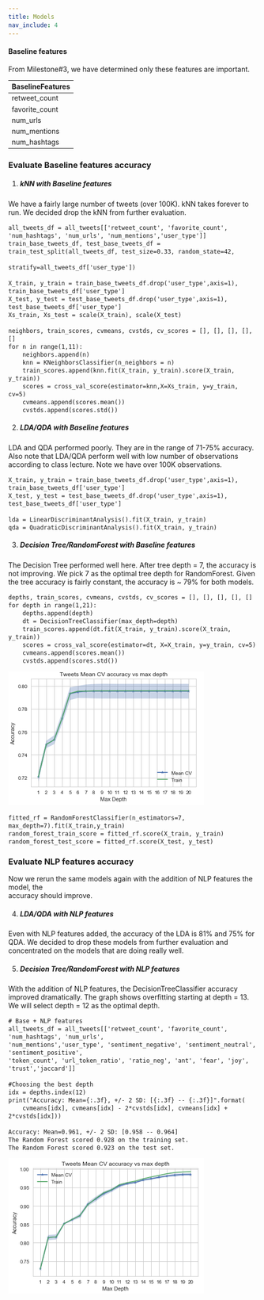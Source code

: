 ```yaml
---
title: Models
nav_include: 4
---
```


#### Baseline features

From Milestone#3, we have determined only these features are important.

|BaselineFeatures|
|:---|
|retweet_count|
|favorite_count|
|num_urls|
|num_mentions|
|num_hashtags|

### Evaluate Baseline features accuracy

1. ##### kNN with Baseline features
We have a fairly large number of tweets (over 100K). kNN takes forever to run. We decided drop the kNN from further evaluation.  

```
all_tweets_df = all_tweets[['retweet_count', 'favorite_count', 'num_hashtags', 'num_urls', 'num_mentions','user_type']]
train_base_tweets_df, test_base_tweets_df = train_test_split(all_tweets_df, test_size=0.33, random_state=42,
                                                              stratify=all_tweets_df['user_type'])

X_train, y_train = train_base_tweets_df.drop('user_type',axis=1), train_base_tweets_df['user_type']
X_test, y_test = test_base_tweets_df.drop('user_type',axis=1), test_base_tweets_df['user_type']
Xs_train, Xs_test = scale(X_train), scale(X_test)

neighbors, train_scores, cvmeans, cvstds, cv_scores = [], [], [], [], []
for n in range(1,11):
    neighbors.append(n)
    knn = KNeighborsClassifier(n_neighbors = n)
    train_scores.append(knn.fit(X_train, y_train).score(X_train, y_train))
    scores = cross_val_score(estimator=knn,X=Xs_train, y=y_train, cv=5)
    cvmeans.append(scores.mean())
    cvstds.append(scores.std())
```

2. ##### LDA/QDA with Baseline features
LDA and QDA performed poorly. They are in the range of 71-75% accuracy. Also note that LDA/QDA perform well with low number of observations according to class lecture. Note we have over 100K observations.

```
X_train, y_train = train_base_tweets_df.drop('user_type',axis=1), train_base_tweets_df['user_type']
X_test, y_test = test_base_tweets_df.drop('user_type',axis=1), test_base_tweets_df['user_type']

lda = LinearDiscriminantAnalysis().fit(X_train, y_train)
qda = QuadraticDiscriminantAnalysis().fit(X_train, y_train)
```

3. ##### Decision Tree/RandomForest with Baseline features
The Decision Tree performed well here. After tree depth = 7, the accuracy is not improving.
We pick 7 as the optimal tree depth for RandomForest. Given the tree accuracy is fairly
constant, the accuracy is ~ 79% for both models.

```
depths, train_scores, cvmeans, cvstds, cv_scores = [], [], [], [], []
for depth in range(1,21):
    depths.append(depth)
    dt = DecisionTreeClassifier(max_depth=depth)
    train_scores.append(dt.fit(X_train, y_train).score(X_train, y_train))
    scores = cross_val_score(estimator=dt, X=X_train, y=y_train, cv=5)
    cvmeans.append(scores.mean())
    cvstds.append(scores.std())
```
![Decision Tree with Baseline features](image/dt_baseline.PNG)

```
fitted_rf = RandomForestClassifier(n_estimators=7, max_depth=7).fit(X_train,y_train)
random_forest_train_score = fitted_rf.score(X_train, y_train)
random_forest_test_score = fitted_rf.score(X_test, y_test)
```

### Evaluate NLP features accuracy
Now we rerun the same models again with the addition of NLP features the model, the  
accuracy should improve.

4. ##### LDA/QDA with NLP features
Even with NLP features added, the accuracy of the LDA is 81% and 75% for QDA. We decided to drop
these models from further evaluation and concentrated on the models that are doing really well.

5. ##### Decision Tree/RandomForest with NLP features

With the addition of NLP features, the DecisionTreeClassifier accuracy improved dramatically.
The graph shows overfitting starting at depth = 13. We will select depth = 12 as the optimal
depth.

```
# Base + NLP features
all_tweets_df = all_tweets[['retweet_count', 'favorite_count', 'num_hashtags', 'num_urls',
'num_mentions','user_type', 'sentiment_negative', 'sentiment_neutral', 'sentiment_positive',
'token_count', 'url_token_ratio', 'ratio_neg', 'ant', 'fear', 'joy', 'trust','jaccard']]

#Choosing the best depth
idx = depths.index(12)
print("Accuracy: Mean={:.3f}, +/- 2 SD: [{:.3f} -- {:.3f}]".format(
    cvmeans[idx], cvmeans[idx] - 2*cvstds[idx], cvmeans[idx] + 2*cvstds[idx]))

Accuracy: Mean=0.961, +/- 2 SD: [0.958 -- 0.964]   
The Random Forest scored 0.928 on the training set.
The Random Forest scored 0.923 on the test set.
```                            

![DT with NLP](image/dt_nlp.PNG)
